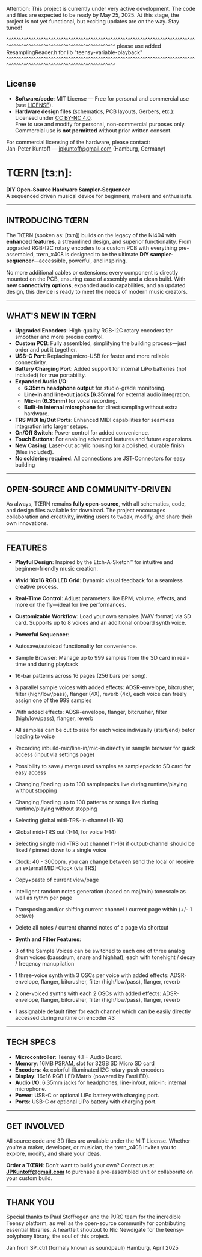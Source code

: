 Attention: This project is currently under very active development. The code and files are expected to be ready by May 25, 2025. 
At this stage, the project is not yet functional, but exciting updates are on the way. Stay tuned!


^^^^^^^^^^^^^^^^^^^^^^^^^^^^^^^^^^^^^^^^^^^^^^^^^^^^^^^^^^^^^^^^^^^^^^^^^^^^^^^^^^^^^^^^^^^^^^^^^^^^^^^^^^^^^^^^^^^^^^^^
please use added ResamplingReader.h for lib "teensy-variable-playback"
^^^^^^^^^^^^^^^^^^^^^^^^^^^^^^^^^^^^^^^^^^^^^^^^^^^^^^^^^^^^^^^^^^^^^^^^^^^^^^^^^^^^^^^^^^^^^^^^^^^^^^^^^^^^^^^^^^^^^^^^


## License

- **Software/code**: MIT License — Free for personal and commercial use (see [LICENSE](./LICENSE)).
- **Hardware design files** (schematics, PCB layouts, Gerbers, etc.):  
  Licensed under [CC BY-NC 4.0](https://creativecommons.org/licenses/by-nc/4.0/).  
  Free to use and modify for personal, non-commercial purposes only.  
  Commercial use is **not permitted** without prior written consent.

For commercial licensing of the hardware, please contact:  
Jan-Peter Kuntoff — jpkuntoff@gmail.com (Hamburg, Germany)


# TŒRN [tɜːn]:
**DIY Open-Source Hardware Sampler-Sequencer**  
A sequenced driven musical device for beginners, makers and enthusiasts.


---

## INTRODUCING TŒRN  
The TŒRN (spoken as: [tɜːn]) builds on the legacy of the NI404 with **enhanced features**, a streamlined design, and superior functionality. From upgraded RGB-I2C rotary encoders to a custom PCB with everything pre-assembled, tœrn_x408 is designed to be the ultimate **DIY sampler-sequencer**—accessible, powerful, and inspiring.  

No more additional cables or extensions: every component is directly mounted on the PCB, ensuring ease of assembly and a clean build. With **new connectivity options**, expanded audio capabilities, and an updated design, this device is ready to meet the needs of modern music creators.  

---

## WHAT'S NEW IN TŒRN 

- **Upgraded Encoders**: High-quality RGB-I2C rotary encoders for smoother and more precise control.  
- **Custom PCB**: Fully assembled, simplifying the building process—just order and put it together.  
- **USB-C Port**: Replacing micro-USB for faster and more reliable connectivity.  
- **Battery Charging Port**: Added support for internal LiPo batteries (not included) for true portability.  
- **Expanded Audio I/O**:  
  - **6.35mm headphone output** for studio-grade monitoring.  
  - **Line-in and line-out jacks (6.35mm)** for external audio integration.  
  - **Mic-in (6.35mm)** for vocal recording.  
  - **Built-in internal microphone** for direct sampling without extra hardware.  
- **TRS MIDI In/Out Ports**: Enhanced MIDI capabilities for seamless integration into larger setups.  
- **On/Off Switch**: Power control for added convenience.  
- **Touch Buttons**: For enabling advanced features and future expansions.  
- **New Casing**: Laser-cut acrylic housing for a polished, durable finish (files included).  
- **No soldering required**: All connections are JST-Connectors for easy building

---

## OPEN-SOURCE AND COMMUNITY-DRIVEN  
As always, TŒRN remains **fully open-source**, with all schematics, code, and design files available for download. The project encourages collaboration and creativity, inviting users to tweak, modify, and share their own innovations.  

---

## FEATURES  

- **Playful Design**: Inspired by the Etch-A-Sketch™ for intuitive and beginner-friendly music creation.  
- **Vivid 16x16 RGB LED Grid**: Dynamic visual feedback for a seamless creative process.  
- **Real-Time Control**: Adjust parameters like BPM, volume, effects, and more on the fly—ideal for live performances.  
- **Customizable Workflow**: Load your own samples (WAV format) via SD card. Supports up to 8 voices and an additional onboard synth voice.  

- **Powerful Sequencer**:  
- Autosave/autoload functionality for convenience.  
- Sample Browser: Manage up to 999 samples from the SD card in real-time and during playback  
- 16-bar patterns across 16 pages (256 bars per song).  

- 8 parallel sample voices with added effects: ADSR-envelope, bitcrusher, filter (high/low/pass), flanger (4X), reverb (4x), each voice can freely assign one of the 999 samples
- With added effects: ADSR-envelope, flanger, bitcrusher, filter (high/low/pass), flanger, reverb
- All samples can be cut to size for each voice indiviually (start/end) befor loading to voice
- Recording inbuild-mic/line-in/mic-in directly in sample browser for quick access (input via settings page)
- Possibility to save / merge used samples as samplepack to SD card for easy access
  
- Changing /loading up to 100 samplepacks live during runtime/playing without stopping
- Changing /loading up to 100 patterns or songs live during runtime/playing without stopping
- Selecting global midi-TRS-in-channel (1-16)
- Global midi-TRS out (1-14, for voice 1-14)
- Selecting single midi-TRS out channel (1-16) if output-channel should be fixed / pinned down to a single voice
- Clock: 40 - 300bpm, you can change between send the local or receive an external MIDI-Clock (via TRS)

- Copy+paste of current view/page
- Intelligent random notes generation (based on maj/min) tonescale as well as rythm per page
- Transposing and/or shifting current channel / current page within (+/- 1 octave)
- Delete all notes / current channel notes of a page via shortcut

- **Synth and Filter Features**:
- 3 of the Sample Voices can be switched to each one of three analog drum voices (bassdrum, snare and highhat), each with tonehight / decay / freqency manupilation
- 1 three-voice synth with 3 OSCs per voice with added effects: ADSR-envelope, flanger, bitcrusher, filter (high/low/pass), flanger, reverb
- 2 one-voiced synths with each 2 OSCs with added effects: ADSR-envelope, flanger, bitcrusher, filter (high/low/pass), flanger, reverb
- 1 assignable default filter for each channel which can be easily directly accessed during runtime on encoder #3

---

## TECH SPECS 

- **Microcontroller**: Teensy 4.1 + Audio Board.  
- **Memory**: 16MB PSRAM, slot for 32GB SD Micro SD card
- **Encoders**: 4x colorfull illuminated I2C rotary-push encoders
- **Display**: 16x16 RGB LED Matrix (powered by FastLED).  
- **Audio I/O**: 6.35mm jacks for headphones, line-in/out, mic-in; internal microphone.  
- **Power**: USB-C or optional LiPo battery with charging port.  
- **Ports**: USB-C or optional LiPo battery with charging port.  
---

## GET INVOLVED  

All source code and 3D files are available under the MIT License. Whether you're a maker, developer, or musician, the tœrn_x408 invites you to explore, modify, and share your ideas.  


**Order a TŒRN**: Don’t want to build your own? Contact us at **JPKuntoff@gmail.com** to purchase a pre-assembled unit or collaborate on your custom build.  

---

## THANK YOU  
Special thanks to Paul Stoffregen and the PJRC team for the incredible Teensy platform, as well as the open-source community for contributing essential libraries. A heartfelt shoutout to Nic Newdigate for the teensy-polyphony library, the soul of this project.  

Jan from SP_ctrl (formaly known as soundpauli)
Hamburg, April 2025  
